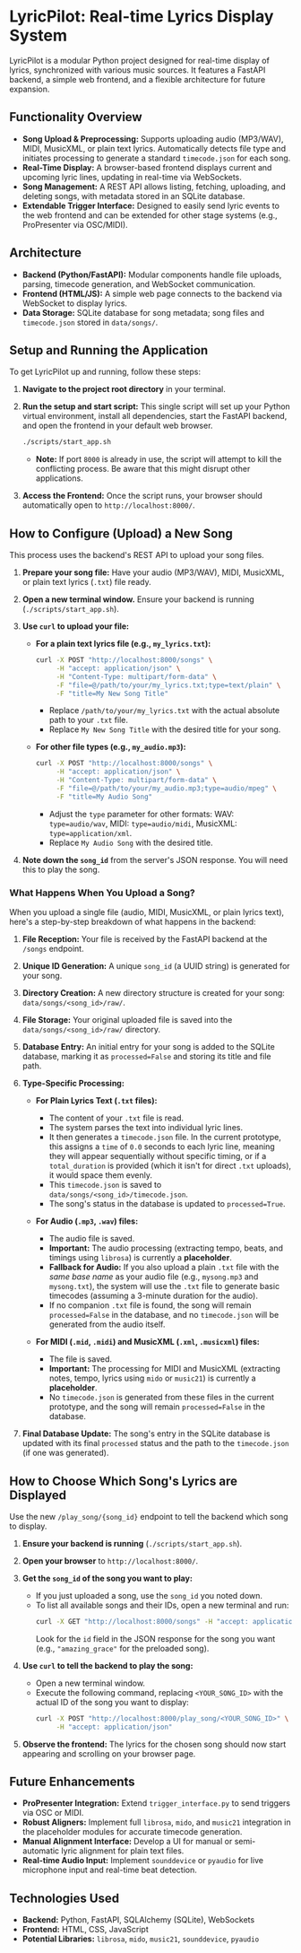 # LyricPilot: Real-time Lyrics Display System

LyricPilot is a modular Python project designed for real-time display of lyrics, synchronized with various music sources. It features a FastAPI backend, a simple web frontend, and a flexible architecture for future expansion.

## Functionality Overview

-   **Song Upload & Preprocessing:** Supports uploading audio (MP3/WAV), MIDI, MusicXML, or plain text lyrics. Automatically detects file type and initiates processing to generate a standard `timecode.json` for each song.
-   **Real-Time Display:** A browser-based frontend displays current and upcoming lyric lines, updating in real-time via WebSockets.
-   **Song Management:** A REST API allows listing, fetching, uploading, and deleting songs, with metadata stored in an SQLite database.
-   **Extendable Trigger Interface:** Designed to easily send lyric events to the web frontend and can be extended for other stage systems (e.g., ProPresenter via OSC/MIDI).

## Architecture

-   **Backend (Python/FastAPI):** Modular components handle file uploads, parsing, timecode generation, and WebSocket communication.
-   **Frontend (HTML/JS):** A simple web page connects to the backend via WebSocket to display lyrics.
-   **Data Storage:** SQLite database for song metadata; song files and `timecode.json` stored in `data/songs/`.

## Setup and Running the Application

To get LyricPilot up and running, follow these steps:

1.  **Navigate to the project root directory** in your terminal.

2.  **Run the setup and start script:**
    This single script will set up your Python virtual environment, install all dependencies, start the FastAPI backend, and open the frontend in your default web browser.
    ```bash
    ./scripts/start_app.sh
    ```
    *   **Note:** If port `8000` is already in use, the script will attempt to kill the conflicting process. Be aware that this might disrupt other applications.

3.  **Access the Frontend:** Once the script runs, your browser should automatically open to `http://localhost:8000/`.

## How to Configure (Upload) a New Song

This process uses the backend's REST API to upload your song files.

1.  **Prepare your song file:** Have your audio (MP3/WAV), MIDI, MusicXML, or plain text lyrics (`.txt`) file ready.

2.  **Open a new terminal window.** Ensure your backend is running (`./scripts/start_app.sh`).

3.  **Use `curl` to upload your file:**

    *   **For a plain text lyrics file (e.g., `my_lyrics.txt`):**
        ```bash
        curl -X POST "http://localhost:8000/songs" \
             -H "accept: application/json" \
             -H "Content-Type: multipart/form-data" \
             -F "file=@/path/to/your/my_lyrics.txt;type=text/plain" \
             -F "title=My New Song Title"
        ```
        *   Replace `/path/to/your/my_lyrics.txt` with the actual absolute path to your `.txt` file.
        *   Replace `My New Song Title` with the desired title for your song.

    *   **For other file types (e.g., `my_audio.mp3`):**
        ```bash
        curl -X POST "http://localhost:8000/songs" \
             -H "accept: application/json" \
             -H "Content-Type: multipart/form-data" \
             -F "file=@/path/to/your/my_audio.mp3;type=audio/mpeg" \
             -F "title=My Audio Song"
        ```
        *   Adjust the `type` parameter for other formats: WAV: `type=audio/wav`, MIDI: `type=audio/midi`, MusicXML: `type=application/xml`.
        *   Replace `My Audio Song` with the desired title.

4.  **Note down the `song_id`** from the server's JSON response. You will need this to play the song.

### What Happens When You Upload a Song?

When you upload a single file (audio, MIDI, MusicXML, or plain lyrics text), here's a step-by-step breakdown of what happens in the backend:

1.  **File Reception:** Your file is received by the FastAPI backend at the `/songs` endpoint.
2.  **Unique ID Generation:** A unique `song_id` (a UUID string) is generated for your song.
3.  **Directory Creation:** A new directory structure is created for your song: `data/songs/<song_id>/raw/`.
4.  **File Storage:** Your original uploaded file is saved into the `data/songs/<song_id>/raw/` directory.
5.  **Database Entry:** An initial entry for your song is added to the SQLite database, marking it as `processed=False` and storing its title and file path.

6.  **Type-Specific Processing:**

    *   **For Plain Lyrics Text (`.txt` files):**
        *   The content of your `.txt` file is read.
        *   The system parses the text into individual lyric lines.
        *   It then generates a `timecode.json` file. In the current prototype, this assigns a `time` of `0.0` seconds to each lyric line, meaning they will appear sequentially without specific timing, or if a `total_duration` is provided (which it isn't for direct `.txt` uploads), it would space them evenly.
        *   This `timecode.json` is saved to `data/songs/<song_id>/timecode.json`.
        *   The song's status in the database is updated to `processed=True`.

    *   **For Audio (`.mp3`, `.wav`) files:**
        *   The audio file is saved.
        *   **Important:** The audio processing (extracting tempo, beats, and timings using `librosa`) is currently a **placeholder**.
        *   **Fallback for Audio:** If you also upload a plain `.txt` file with the *same base name* as your audio file (e.g., `mysong.mp3` and `mysong.txt`), the system will use the `.txt` file to generate basic timecodes (assuming a 3-minute duration for the audio).
        *   If no companion `.txt` file is found, the song will remain `processed=False` in the database, and no `timecode.json` will be generated from the audio itself.

    *   **For MIDI (`.mid`, `.midi`) and MusicXML (`.xml`, `.musicxml`) files:**
        *   The file is saved.
        *   **Important:** The processing for MIDI and MusicXML (extracting notes, tempo, lyrics using `mido` or `music21`) is currently a **placeholder**.
        *   No `timecode.json` is generated from these files in the current prototype, and the song will remain `processed=False` in the database.

7.  **Final Database Update:** The song's entry in the SQLite database is updated with its final `processed` status and the path to the `timecode.json` (if one was generated).


## How to Choose Which Song's Lyrics are Displayed

Use the new `/play_song/{song_id}` endpoint to tell the backend which song to display.

1.  **Ensure your backend is running** (`./scripts/start_app.sh`).
2.  **Open your browser** to `http://localhost:8000/`.
3.  **Get the `song_id` of the song you want to play:**
    *   If you just uploaded a song, use the `song_id` you noted down.
    *   To list all available songs and their IDs, open a new terminal and run:
        ```bash
        curl -X GET "http://localhost:8000/songs" -H "accept: application/json"
        ```
        Look for the `id` field in the JSON response for the song you want (e.g., `"amazing_grace"` for the preloaded song).

4.  **Use `curl` to tell the backend to play the song:**
    *   Open a new terminal window.
    *   Execute the following command, replacing `<YOUR_SONG_ID>` with the actual ID of the song you want to display:
        ```bash
        curl -X POST "http://localhost:8000/play_song/<YOUR_SONG_ID>" \
             -H "accept: application/json"
        ```

5.  **Observe the frontend:** The lyrics for the chosen song should now start appearing and scrolling on your browser page.

## Future Enhancements

-   **ProPresenter Integration:** Extend `trigger_interface.py` to send triggers via OSC or MIDI.
-   **Robust Aligners:** Implement full `librosa`, `mido`, and `music21` integration in the placeholder modules for accurate timecode generation.
-   **Manual Alignment Interface:** Develop a UI for manual or semi-automatic lyric alignment for plain text files.
-   **Real-time Audio Input:** Implement `sounddevice` or `pyaudio` for live microphone input and real-time beat detection.

## Technologies Used

-   **Backend:** Python, FastAPI, SQLAlchemy (SQLite), WebSockets
-   **Frontend:** HTML, CSS, JavaScript
-   **Potential Libraries:** `librosa`, `mido`, `music21`, `sounddevice`, `pyaudio`
